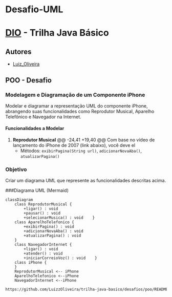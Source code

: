 # Desafio-UML
# [DIO](www.dio.me) - Trilha Java Básico

## Autores
- [Luiz_Oliveira](https://github.com/LuizzOliveira)

## POO - Desafio

### Modelagem e Diagramação de um Componente iPhone

Modelar e diagramar a representação UML do componente iPhone, abrangendo suas funcionalidades como Reprodutor Musical, Aparelho Telefônico e Navegador na Internet.


#### Funcionalidades a Modelar
1. **Reprodutor Musical**
	@@ -24,41 +19,40 @@ Com base no vídeo de lançamento do iPhone de 2007 (link abaixo), você deve el
   - Métodos: `exibirPagina(String url)`, `adicionarNovaAba()`, `atualizarPagina()`

### Objetivo
 Criar um diagrama UML que represente as funcionalidades descritas acima.

###Diagrama UML (Mermaid)
```mermaid
classDiagram
    class ReprodutorMusical {
        +ligar() : void
        +pausar() : void
        +selecionarMusica() : void    }
    class AparelhoTelefonico {
        +exibirPagina() : void
        +adicionarNovaAba() : void
        +atualizarPagina() : void   
    }
    class NavegadorInternet {
        +ligar() : void
        +atender() : void
        +iniciarCorreioVoz() : void    }
    class iPhone {
    }
    ReprodutorMusical <-- iPhone
    AparelhoTelefonico <--iPhone
    NavegadorInternet <--iPhone
```

```bash
https://github.com/LuizzOliveira/trilha-java-basico/desafios/poo/README.md
```` 
